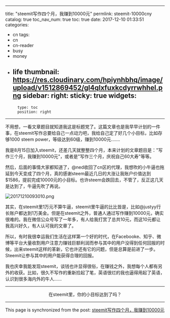 
---
title: "steemit写作四个月，我赚到10000元"
permlink: steemit-10000cny
catalog: true
toc_nav_num: true
toc: true
date: 2017-12-10 01:33:51
categories:
- cn
tags:
- cn
- cn-reader
- busy
- money
- life
thumbnail: https://res.cloudinary.com/hpiynhbhq/image/upload/v1512869452/gl4qlxfuxkcdyrrwhhel.png
sidebar:
    right:
        sticky: true
widgets:
    -
        type: toc
        position: right
---


不用想，一看文章题目就知道我这是标题党了。这篇文章也是我早早计划的一件事，在steemit写作总要给自己一点动力吧，我给自己定了好几个小目标，比如存够1000 steem power，等级达到60级，赚到10000元.......

我是8月15日加入steemit，还差几天就整整四个月，本来计划的文章题目是："写作三个月，我赚到10000元"，或者是"写作三个月，庆祝自己60大寿"等等。

然后，后面的事情大家都知道了，@ned收回了cn区的代理，我想吹的小牛逼也拖延到今天变成了四个月，真的感谢steem最近几日的大涨让我账户价值达到$1586，提前完成10000元的小目标。也许steem会跌回去，不管了，反正这几天是达到了，牛逼先吹了再说。

![20171210093010.png](https://res.cloudinary.com/hpiynhbhq/image/upload/v1512869452/gl4qlxfuxkcdyrrwhhel.png)

其实，在steemit里1万元不算牛逼，steemit里牛逼的比比皆是，比如@justyy行长账户都达到1万美金。但是在steemit之外，普通人通过写作赚到10000元，确实很难的。我在微信公众号写了一年多，有人给我打赏了总共10元，而这10元都让我高兴好久，有人认可我的文章了。

所以，有时我很幸运我们生活在这样第一个好的时代，在Facebooke、知乎、微博等平台大量收割用户注意力赚钱巨额利润而参与其中的用户没得到任何回报的时候，出来steemit这样的革新，它也许还有它的问题，但是总算是前进了一步。Steemit让参与其中的用户能获得合理的回报。

我也庆幸我能发现steemit，谈钱也许显得很俗，在赚钱之外，我想每个人都有另外的收获。比如，很久不写作的重新捡起了笔，英语很烂的我也逼得用起了英语，认识到很多海内外的牛人......

---

<center>在steemit里，你的小目标达到了吗？ </center>

- - -

This page is synchronized from the post: [steemit写作四个月，我赚到10000元](https://steemit.com/@yellowbird/steemit-10000cny)
